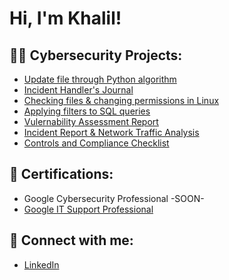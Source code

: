 <h1>Hi, I'm Khalil! </h1>

<h2>👨‍💻 Cybersecurity Projects:</h2>

  - [Update file through Python algorithm](https://docs.google.com/document/d/1EYaOlC9KEm6eCRXUhKXS1Y3fgFSB39GUgYMayOLjCCw/edit?usp=sharing&resourcekey=0-tRYkFUTZHuQ1d6V8317r_A)
  - [Incident Handler's Journal](https://docs.google.com/document/d/1H6w6Io-ExPDeluiZLXSvpFcCERoptTRZJSMrDIMmne4/edit?usp=sharing&resourcekey=0-mNfoU8yl0f45TTjWdoqQqA)
  - [Checking files & changing permissions in Linux](https://docs.google.com/document/d/1F224eWaTk8Dgf39CF9B3IwFGG0mPpnGPJV7Fkc-PGaI/edit?usp=sharing)
  - [Applying filters to SQL queries](https://docs.google.com/document/d/1O7RNalbjtrSqPA8ADS67A3RTSrdFMYthxvnxlJgFC38/edit?usp=sharing&resourcekey=0-WW1RUw2MIog_ClsXrK_Yew) <b><i></b></i>
  - [Vulernability Assessment Report](https://docs.google.com/document/d/1deroj8nb_YC1t_vOoKvVg7q9vYL4nDY33yQ1MMKYe7M/edit?usp=sharing)
  - [Incident Report & Network Traffic Analysis](https://docs.google.com/document/d/1qeC0dOz0_RGdfS-FRfrFOknrid-bQEv6owNAhJeA8Z8/edit?usp=sharing)
  - [Controls and Compliance Checklist](https://docs.google.com/document/d/1bZ_1wX-aXkc_DyocVEeratc0ZFf50NV0-Mv4iwQVJFQ/edit?usp=sharing)
  

<h2>📝 Certifications:</h2>

- Google Cybersecurity Professional -SOON-
- [Google IT Support Professional](https://coursera.org/share/8d8ecb8fe8d5d73116fa3f427862bea6)

<h2> 🤳 Connect with me:</h2>

- [LinkedIn](https://linkedin.com/in/khalilgtech)
<!--
**joshmadakor1/joshmadakor1** is a ✨ _special_ ✨ repository because its `README.md` (this file) appears on your GitHub profile.

Here are some ideas to get you started:

- 🔭 I’m currently working on ...
- 🌱 I’m currently learning ...
- 👯 I’m looking to collaborate on ...
- 🤔 I’m looking for help with ...
- 💬 Ask me about ...
- 📫 How to reach me: ...
- 😄 Pronouns: ...
- ⚡ Fun fact: ...
-->
